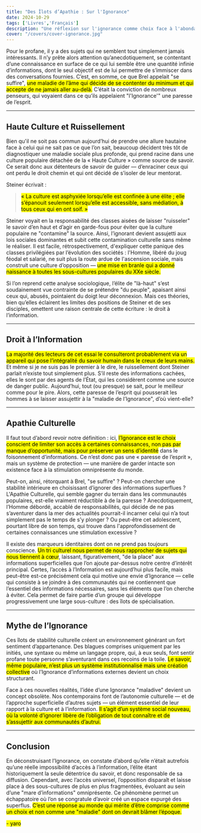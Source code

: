 ```yaml
---
title: "Des Îlots d’Apathie : Sur l'Ignorance"  
date: 2024-10-29  
tags: ['Livres','Français']  
description: "Une réflexion sur l'ignorance comme choix face à l'abondance."  
cover: "/covers/cover-ignorance.jpg"
---
```


Pour le profane, il y a des sujets qui ne semblent tout simplement jamais intéressants. Il n’y prête alors attention qu’anecdotiquement, se contentant d’une connaissance en surface de ce qui lui semble être une quantité infinie d’informations, dont le seul objectif est de lui permettre de s’immiscer dans des conversations fournies. C’est, en somme, ce que Brel appelait "se suffire", <mark>une maladie de l’âme qui décide de se contenter du minimum et qui accepte de ne jamais aller au-delà.</mark> C’était la conviction de nombreux penseurs, qui voyaient dans ce qu’ils appelaient "l'Ignorance'" une paresse de l’esprit.

---

## Haute Culture et Ruissellement

Bien qu'il ne soit pas commun aujourd’hui de prendre une allure hautaine face à celui qui ne sait pas ce que l’on sait, beaucoup décident très tôt de diagnostiquer une maladie sociale plus profonde, qui prend racine dans une culture populaire détachée de la « Haute Culture » comme source de savoir. Ce serait donc aux détenteurs de savoir de guider — d’enraciner ceux qui ont perdu le droit chemin et qui ont décidé de s’isoler de leur mentorat.

Steiner écrivait :  
> <mark>« La culture est asphyxiée lorsqu’elle est confinée à une élite ; elle s’épanouit seulement lorsqu’elle est accessible, sans médiation, à tous ceux qui en ont soif. »</mark>

Steiner voyait en la responsabilité des classes aisées de laisser "ruisseler" le savoir d’en haut et d’agir en garde-fous pour éviter que la culture populaire ne "contamine" la source. Ainsi, l’ignorant devient assujetti aux lois sociales dominantes et subit cette contamination culturelle sans même le réaliser. Il est facile, rétrospectivement, d'expliquer cette panique des classes privilégiées par l’évolution des sociétés : l'Homme, libéré du joug féodal et salarié, ne suit plus la route ardue de l'ascension sociale, mais construit une culture d’opposition — <mark>une mise en branle qui a donné naissance à toutes les sous-cultures populaires du XXe siècle.</mark>

Si l’on reprend cette analyse sociologique, l’élite de "là-haut" s’est soudainement vue contrainte de se prétendre "du peuple", apaisant ainsi ceux qui, abusés, pointaient du doigt leur déconnexion. Mais ces théories, bien qu’elles éclairent les limites des positions de Steiner et de ses disciples, omettent une raison centrale de cette écriture : le droit à l’information.

---

## Droit à l’Information

<mark>La majorité des lecteurs de cet essai le consulteront probablement via un appareil qui pose l’intégralité du savoir humain dans le creux de leurs mains.</mark> Et même si je ne suis pas le premier à le dire, le ruissellement dont Steiner parlait n’existe tout simplement plus. S’il reste des informations cachées, elles le sont par des agents de l’État, qui les considèrent comme une source de danger public. Aujourd’hui, tout (ou presque) se sait, pour le meilleur comme pour le pire. Alors, cette paresse de l’esprit qui pousserait les hommes à se laisser assujettir à la "maladie de l’Ignorance", d’où vient-elle?

---

## Apathie Culturelle

Il faut tout d’abord revoir notre définition : ici, <mark>l’Ignorance est le choix conscient de limiter son accès à certaines connaissances, non pas par manque d’opportunité, mais pour préserver un sens d’identité</mark> dans le foisonnement d’informations. Ce n’est donc pas une « paresse de l’esprit », mais un système de protection — une manière de garder intacte son existence face à la stimulation omniprésente du monde.

Peut-on, ainsi, rétorquant à Brel, "se suffire" ? Peut-on chercher une stabilité intérieure en choisissant d’ignorer des informations superflues ? L'Apathie Culturelle, qui semble gagner du terrain dans les communautés populaires, est-elle vraiment réductible à de la paresse ? Anecdotiquement, l’Homme débordé, accablé de responsabilités, qui décide de ne pas s’aventurer dans la mer des actualités pourrait-il incarner celui qui n’a tout simplement pas le temps de s’y plonger ? Ou peut-être cet adolescent, pourtant libre de son temps, qui trouve dans l'approfondissement de certaines connaissances une stimulation excessive ?

Il existe des marqueurs identitaires dont on ne prend pas toujours conscience. <mark>Un tri culturel nous permet de nous rapprocher de sujets qui nous tiennent à cœur</mark>, laissant, figurativement, "de la place" aux informations superficielles que l’on ajoute par-dessus notre centre d’intérêt principal. Certes, l’accès à l’Information est aujourd’hui plus facile, mais peut-être est-ce précisément cela qui motive une envie d’Ignorance — celle qui consiste à se joindre à des communautés qui ne contiennent que l’essentiel des informations nécessaires, sans les éléments que l’on cherche à éviter. Cela permet de faire partie d’un groupe qui développe progressivement une large sous-culture : des îlots de spécialisation.

---

## Mythe de l’Ignorance

Ces îlots de stabilité culturelle créent un environnement générant un fort sentiment d’appartenance. Des blagues comprises uniquement par les initiés, une syntaxe ou même un langage propre, qui, à eux seuls, font sentir profane toute personne s’aventurant dans ces recoins de la toile. <mark>Le savoir, même populaire, n’est plus un système institutionnalisé mais une création collective</mark> où l’Ignorance d’informations externes devient un choix structurant.

Face à ces nouvelles réalités, l’idée d’une Ignorance "maladive" devient un concept obsolète. Nos contemporains font de l’autonomie culturelle — et de l’approche superficielle d’autres sujets — un élément essentiel de leur rapport à la culture et à l’information. <mark>Il s’agit d’un système social nouveau, où la volonté d’ignorer libère de l’obligation de tout connaître et de s’assujettir aux communautés d’autrui.</mark>

---

## Conclusion

En déconstruisant l’Ignorance, on constate d’abord qu’elle n’était autrefois qu’une réelle impossibilité d’accès à l’information, l’élite étant historiquement la seule détentrice du savoir, et donc responsable de sa diffusion. Cependant, avec l’accès universel, l’opposition disparaît et laisse place à des sous-cultures de plus en plus fragmentées, évoluant au sein d’une "mare d’informations" omniprésente. Ce phénomène permet un échappatoire où l’on se congratule d’avoir créé un espace expurgé des superflus. <mark>C’est une réponse au monde qui mérite d’être comprise comme un choix et non comme une "maladie" dont on devrait blâmer l’époque.</mark>

<mark>- yaro</mark>
